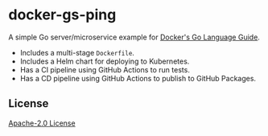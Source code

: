 # docker-gs-ping

A simple Go server/microservice example for [Docker's Go Language Guide](https://docs.docker.com/language/golang/).

- Includes a multi-stage `Dockerfile`.
- Includes a Helm chart for deploying to Kubernetes.
- Has a CI pipeline using GitHub Actions to run tests.
- Has a CD pipeline using GitHub Actions to publish to GitHub Packages.

## License

[Apache-2.0 License](LICENSE)

